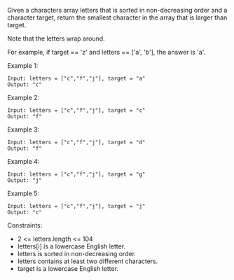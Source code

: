 Given a characters array letters that is sorted in non-decreasing order and a character target, return the smallest character in the array that is larger than target.

Note that the letters wrap around.

For example, if target == 'z' and letters == ['a', 'b'], the answer is 'a'.
 

Example 1:

```
Input: letters = ["c","f","j"], target = "a"
Output: "c"
```

Example 2:

```
Input: letters = ["c","f","j"], target = "c"
Output: "f"
```

Example 3:

```
Input: letters = ["c","f","j"], target = "d"
Output: "f"
```

Example 4:

```
Input: letters = ["c","f","j"], target = "g"
Output: "j"
```

Example 5:

```
Input: letters = ["c","f","j"], target = "j"
Output: "c"
```

Constraints:

 - 2 <= letters.length <= 104
 - letters[i] is a lowercase English letter.
 - letters is sorted in non-decreasing order.
 - letters contains at least two different characters.
 - target is a lowercase English letter.

